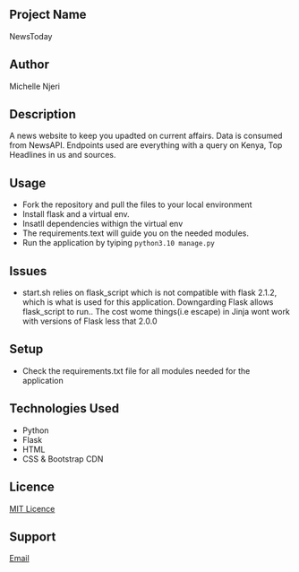 ## Project Name
NewsToday

## Author
Michelle Njeri

## Description
A news website to keep you upadted on current affairs. Data is consumed from NewsAPI. 
Endpoints used are everything with a query on Kenya, Top Headlines in us and sources. 

## Usage
* Fork the repository and pull the files to your local environment
* Install flask and a virtual env.
* Insatll dependencies withign the virtual env
* The requirements.text will guide you on the needed modules. 
* Run the application by tyiping `python3.10 manage.py`

## Issues
-  start.sh relies on flask_script which is not compatible with flask 2.1.2, which is what is used for 
this application. Downgarding Flask allows flask_script to run.. The cost wome things(i.e escape) in Jinja wont work with versions of Flask less that 2.0.0 

## Setup
* Check the requirements.txt file for all modules needed for the application


## Technologies Used
* Python
* Flask
* HTML
* CSS & Bootstrap CDN

## Licence
[MIT Licence](https://github.com/vantablanta/news_app/blob/master/LICENSE)

## Support
[Email](mailto:vantablanta@gmail.com)
